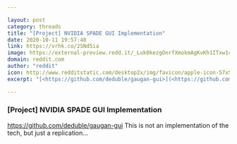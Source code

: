 ```yaml
---

layout: post
category: threads
title: "[Project] NVIDIA SPADE GUI Implementation"
date: 2020-10-11 19:57:48
link: https://vrhk.co/2SNd5ia
image: https://external-preview.redd.it/_Luk0kezgOnrfXmokmAgKvKh1ITxw1cDx4IIdCDp4us.jpg?width=420&height=219.895287958&auto=webp&crop=420:219.895287958,smart&s=739173229222f343eda4a8f81d3b6bcbf2edd806
domain: reddit.com
author: "reddit"
icon: http://www.redditstatic.com/desktop2x/img/favicon/apple-icon-57x57.png
excerpt: "[<https://github.com/deduble/gaugan-gui>](<https://github.com/deduble/gaugan-gui>) This is not an implementation of the tech, but just a replication..."

---
```


### [Project] NVIDIA SPADE GUI Implementation

[<https://github.com/deduble/gaugan-gui>](<https://github.com/deduble/gaugan-gui>) This is not an implementation of the tech, but just a replication...